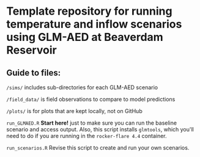 # Template repository for running temperature and inflow scenarios using GLM-AED at Beaverdam Reservoir

## Guide to files:
`/sims/` includes sub-directories for each GLM-AED scenario

`/field_data/` is field observations to compare to model predictions

`/plots/` is for plots that are kept locally, not on GitHub

`run_GLMAED.R` **Start here!** just to make sure you can run the baseline scenario and access output. Also, this script installs `glmtools`, which you'll need to do if you are running in the  `rocker-flare 4.4` container.

`run_scenarios.R` Revise this script to create and run your own scenarios.
